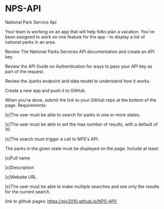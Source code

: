 # NPS-API
National Park Service Api

Your team is working on an app that will help folks plan a vacation. You've been assigned to work on one feature for the app - to display a list of national parks in an area.

Review The National Parks Services API documentation and create an API key.

Review the API Guide on Authentication for ways to pass your API key as part of the request.

Review the /parks endpoint and data model to understand how it works.

Create a new app and push it to GitHub.

When you're done, submit the link to your GitHub repo at the bottom of the page.
Requirements:

[x]The user must be able to search for parks in one or more states.

[x]The user must be able to set the max number of results, with a default of 10.

[x]The search must trigger a call to NPS's API.

The parks in the given state must be displayed on the page. Include at least:

[x]Full name

[x]Description

[x]Website URL

[x]The user must be able to make multiple searches and see only the results for the current search.

link to github pages: https://pjc2010.github.io/NPS-API/

